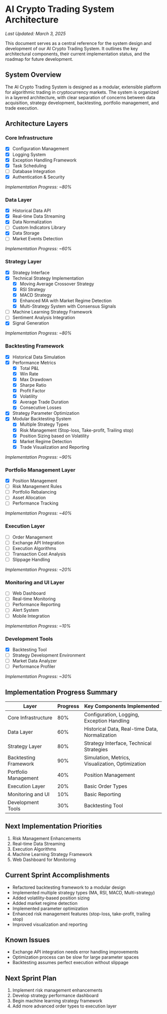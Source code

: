 # AI Crypto Trading System Architecture

*Last Updated: March 3, 2025*

This document serves as a central reference for the system design and development of our AI Crypto Trading System. It outlines the key architectural components, their current implementation status, and the roadmap for future development.

## System Overview

The AI Crypto Trading System is designed as a modular, extensible platform for algorithmic trading in cryptocurrency markets. The system is organized in a layered architecture, with clear separation of concerns between data acquisition, strategy development, backtesting, portfolio management, and trade execution.

## Architecture Layers

### Core Infrastructure

- [x] Configuration Management
- [x] Logging System
- [x] Exception Handling Framework
- [x] Task Scheduling
- [ ] Database Integration
- [x] Authentication & Security

*Implementation Progress: ~80%*

### Data Layer

- [x] Historical Data API
- [x] Real-time Data Streaming
- [x] Data Normalization
- [ ] Custom Indicators Library
- [x] Data Storage
- [ ] Market Events Detection

*Implementation Progress: ~60%*

### Strategy Layer

- [x] Strategy Interface
- [x] Technical Strategy Implementation
  - [x] Moving Average Crossover Strategy
  - [x] RSI Strategy
  - [x] MACD Strategy
  - [x] Enhanced MA with Market Regime Detection
  - [x] Multi-Strategy System with Consensus Signals
- [ ] Machine Learning Strategy Framework
- [ ] Sentiment Analysis Integration
- [x] Signal Generation

*Implementation Progress: ~80%*

### Backtesting Framework

- [x] Historical Data Simulation
- [x] Performance Metrics
  - [x] Total P&L
  - [x] Win Rate
  - [x] Max Drawdown
  - [x] Sharpe Ratio
  - [x] Profit Factor
  - [x] Volatility
  - [x] Average Trade Duration
  - [x] Consecutive Losses
- [x] Strategy Parameter Optimization
- [x] Modular Backtesting System
  - [x] Multiple Strategy Types
  - [x] Risk Management (Stop-loss, Take-profit, Trailing stop)
  - [x] Position Sizing based on Volatility
  - [x] Market Regime Detection
  - [x] Trade Visualization and Reporting

*Implementation Progress: ~90%*

### Portfolio Management Layer

- [x] Position Management
- [ ] Risk Management Rules
- [ ] Portfolio Rebalancing
- [ ] Asset Allocation
- [ ] Performance Tracking

*Implementation Progress: ~40%*

### Execution Layer

- [ ] Order Management
- [ ] Exchange API Integration
- [ ] Execution Algorithms
- [ ] Transaction Cost Analysis
- [ ] Slippage Handling

*Implementation Progress: ~20%*

### Monitoring and UI Layer

- [ ] Web Dashboard
- [ ] Real-time Monitoring
- [ ] Performance Reporting
- [ ] Alert System
- [ ] Mobile Integration

*Implementation Progress: ~10%*

### Development Tools

- [x] Backtesting Tool
- [ ] Strategy Development Environment
- [ ] Market Data Analyzer
- [ ] Performance Profiler

*Implementation Progress: ~30%*

## Implementation Progress Summary

| Layer                     | Progress  | Key Components Implemented                        |
|---------------------------|-----------|--------------------------------------------------|
| Core Infrastructure       | 80%       | Configuration, Logging, Exception Handling        |
| Data Layer                | 60%       | Historical Data, Real-time Data, Normalization    |
| Strategy Layer            | 80%       | Strategy Interface, Technical Strategies          |
| Backtesting Framework     | 90%       | Simulation, Metrics, Visualization, Optimization  |
| Portfolio Management      | 40%       | Position Management                               |
| Execution Layer           | 20%       | Basic Order Types                                 |
| Monitoring and UI         | 10%       | Basic Reporting                                   |
| Development Tools         | 30%       | Backtesting Tool                                  |

## Next Implementation Priorities

1. Risk Management Enhancements
2. Real-time Data Streaming
3. Execution Algorithms
4. Machine Learning Strategy Framework
5. Web Dashboard for Monitoring

## Current Sprint Accomplishments

- Refactored backtesting framework to a modular design
- Implemented multiple strategy types (MA, RSI, MACD, Multi-strategy)
- Added volatility-based position sizing
- Added market regime detection
- Implemented parameter optimization
- Enhanced risk management features (stop-loss, take-profit, trailing stop)
- Improved visualization and reporting

## Known Issues

- Exchange API integration needs error handling improvements
- Optimization process can be slow for large parameter spaces
- Backtesting assumes perfect execution without slippage

## Next Sprint Plan

1. Implement risk management enhancements
2. Develop strategy performance dashboard
3. Begin machine learning strategy framework
4. Add more advanced order types to execution layer